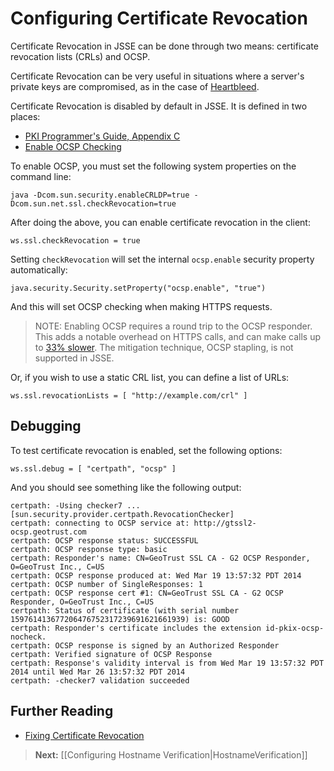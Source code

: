 <!--- Copyright (C) 2009-2013 Typesafe Inc. <http://www.typesafe.com> -->
# Configuring Certificate Revocation

Certificate Revocation in JSSE can be done through two means: certificate revocation lists (CRLs) and OCSP.

Certificate Revocation can be very useful in situations where a server's private keys are compromised, as in the case of [Heartbleed](http://heartbleed.com).

Certificate Revocation is disabled by default in JSSE.  It is defined in two places:

* [PKI Programmer's Guide, Appendix C](http://docs.oracle.com/javase/6/docs/technotes/guides/security/certpath/CertPathProgGuide.html#AppC)
* [Enable OCSP Checking](https://blogs.oracle.com/xuelei/entry/enable_ocsp_checking)

To enable OCSP, you must set the following system properties on the command line:

```
java -Dcom.sun.security.enableCRLDP=true -Dcom.sun.net.ssl.checkRevocation=true
```

After doing the above, you can enable certificate revocation in the client:

```
ws.ssl.checkRevocation = true
```

Setting `checkRevocation` will set the internal `ocsp.enable` security property automatically:

```
java.security.Security.setProperty("ocsp.enable", "true")
```

And this will set OCSP checking when making HTTPS requests.

> NOTE: Enabling OCSP requires a round trip to the OCSP responder.  This adds a notable overhead on HTTPS calls, and can make calls up to [33% slower](http://blog.cloudflare.com/ocsp-stapling-how-cloudflare-just-made-ssl-30).  The mitigation technique, OCSP stapling, is not supported in JSSE.

Or, if you wish to use a static CRL list, you can define a list of URLs:

```
ws.ssl.revocationLists = [ "http://example.com/crl" ]
```

## Debugging

To test certificate revocation is enabled, set the following options:

```
ws.ssl.debug = [ "certpath", "ocsp" ]
```

And you should see something like the following output:

```
certpath: -Using checker7 ... [sun.security.provider.certpath.RevocationChecker]
certpath: connecting to OCSP service at: http://gtssl2-ocsp.geotrust.com
certpath: OCSP response status: SUCCESSFUL
certpath: OCSP response type: basic
certpath: Responder's name: CN=GeoTrust SSL CA - G2 OCSP Responder, O=GeoTrust Inc., C=US
certpath: OCSP response produced at: Wed Mar 19 13:57:32 PDT 2014
certpath: OCSP number of SingleResponses: 1
certpath: OCSP response cert #1: CN=GeoTrust SSL CA - G2 OCSP Responder, O=GeoTrust Inc., C=US
certpath: Status of certificate (with serial number 159761413677206476752317239691621661939) is: GOOD
certpath: Responder's certificate includes the extension id-pkix-ocsp-nocheck.
certpath: OCSP response is signed by an Authorized Responder
certpath: Verified signature of OCSP Response
certpath: Response's validity interval is from Wed Mar 19 13:57:32 PDT 2014 until Wed Mar 26 13:57:32 PDT 2014
certpath: -checker7 validation succeeded
```

## Further Reading

* [Fixing Certificate Revocation](http://tersesystems.com/2014/03/22/fixing-certificate-revocation/)

> **Next:** [[Configuring Hostname Verification|HostnameVerification]]